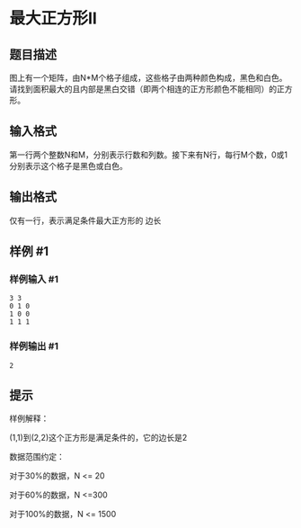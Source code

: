 # 最大正方形II

## 题目描述

图上有一个矩阵，由N\*M个格子组成，这些格子由两种颜色构成，黑色和白色。请找到面积最大的且内部是黑白交错（即两个相连的正方形颜色不能相同）的正方形。


## 输入格式

第一行两个整数N和M，分别表示行数和列数。接下来有N行，每行M个数，0或1分别表示这个格子是黑色或白色。


## 输出格式

仅有一行，表示满足条件最大正方形的 边长


## 样例 #1

### 样例输入 #1
```
3 3
0 1 0
1 0 0
1 1 1
```

### 样例输出 #1

```
2
```

## 提示

样例解释：

(1,1)到(2,2)这个正方形是满足条件的，它的边长是2

数据范围约定：

对于30%的数据，N <= 20

对于60%的数据，N <=300

对于100%的数据，N <= 1500

